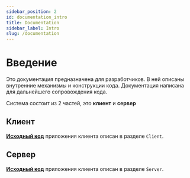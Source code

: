 ```yaml
---
sidebar_position: 2
id: documentation_intro
title: Documentation
sidebar_label: Intro
slug: /documentation
---
```


# Введение

Это документация предназначена для разработчиков. В ней описаны внутренние механизмы и конструкции кода. Документация написана для дальнейшего сопровождения кода.

Система состоит из 2 частей, это **клиент** и **сервер**

## Клиент

**[Исходный код](https://github.com/EcoTrain/newmed_client_rn)** приложения клиента описан в разделе `Client`.

## Сервер

**[Исходный код](https://github.com/EcoTrain/newmed_server)** приложения клиента описан в разделе `Server`.

